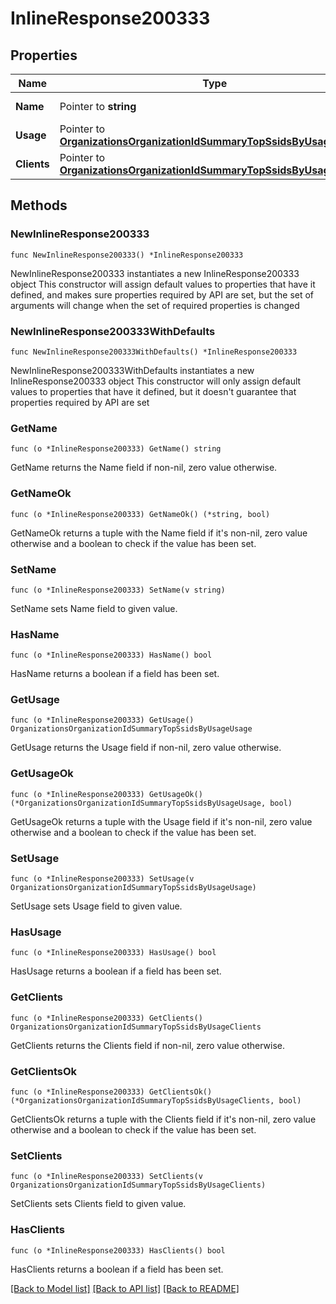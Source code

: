 # InlineResponse200333

## Properties

Name | Type | Description | Notes
------------ | ------------- | ------------- | -------------
**Name** | Pointer to **string** | Name of the SSID | [optional] 
**Usage** | Pointer to [**OrganizationsOrganizationIdSummaryTopSsidsByUsageUsage**](OrganizationsOrganizationIdSummaryTopSsidsByUsageUsage.md) |  | [optional] 
**Clients** | Pointer to [**OrganizationsOrganizationIdSummaryTopSsidsByUsageClients**](OrganizationsOrganizationIdSummaryTopSsidsByUsageClients.md) |  | [optional] 

## Methods

### NewInlineResponse200333

`func NewInlineResponse200333() *InlineResponse200333`

NewInlineResponse200333 instantiates a new InlineResponse200333 object
This constructor will assign default values to properties that have it defined,
and makes sure properties required by API are set, but the set of arguments
will change when the set of required properties is changed

### NewInlineResponse200333WithDefaults

`func NewInlineResponse200333WithDefaults() *InlineResponse200333`

NewInlineResponse200333WithDefaults instantiates a new InlineResponse200333 object
This constructor will only assign default values to properties that have it defined,
but it doesn't guarantee that properties required by API are set

### GetName

`func (o *InlineResponse200333) GetName() string`

GetName returns the Name field if non-nil, zero value otherwise.

### GetNameOk

`func (o *InlineResponse200333) GetNameOk() (*string, bool)`

GetNameOk returns a tuple with the Name field if it's non-nil, zero value otherwise
and a boolean to check if the value has been set.

### SetName

`func (o *InlineResponse200333) SetName(v string)`

SetName sets Name field to given value.

### HasName

`func (o *InlineResponse200333) HasName() bool`

HasName returns a boolean if a field has been set.

### GetUsage

`func (o *InlineResponse200333) GetUsage() OrganizationsOrganizationIdSummaryTopSsidsByUsageUsage`

GetUsage returns the Usage field if non-nil, zero value otherwise.

### GetUsageOk

`func (o *InlineResponse200333) GetUsageOk() (*OrganizationsOrganizationIdSummaryTopSsidsByUsageUsage, bool)`

GetUsageOk returns a tuple with the Usage field if it's non-nil, zero value otherwise
and a boolean to check if the value has been set.

### SetUsage

`func (o *InlineResponse200333) SetUsage(v OrganizationsOrganizationIdSummaryTopSsidsByUsageUsage)`

SetUsage sets Usage field to given value.

### HasUsage

`func (o *InlineResponse200333) HasUsage() bool`

HasUsage returns a boolean if a field has been set.

### GetClients

`func (o *InlineResponse200333) GetClients() OrganizationsOrganizationIdSummaryTopSsidsByUsageClients`

GetClients returns the Clients field if non-nil, zero value otherwise.

### GetClientsOk

`func (o *InlineResponse200333) GetClientsOk() (*OrganizationsOrganizationIdSummaryTopSsidsByUsageClients, bool)`

GetClientsOk returns a tuple with the Clients field if it's non-nil, zero value otherwise
and a boolean to check if the value has been set.

### SetClients

`func (o *InlineResponse200333) SetClients(v OrganizationsOrganizationIdSummaryTopSsidsByUsageClients)`

SetClients sets Clients field to given value.

### HasClients

`func (o *InlineResponse200333) HasClients() bool`

HasClients returns a boolean if a field has been set.


[[Back to Model list]](../README.md#documentation-for-models) [[Back to API list]](../README.md#documentation-for-api-endpoints) [[Back to README]](../README.md)


